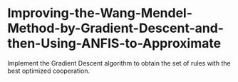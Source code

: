 # Improving-the-Wang-Mendel-Method-by-Gradient-Descent-and-then-Using-ANFIS-to-Approximate
Implement the Gradient Descent algorithm to obtain the set of rules with the best optimized cooperation.

